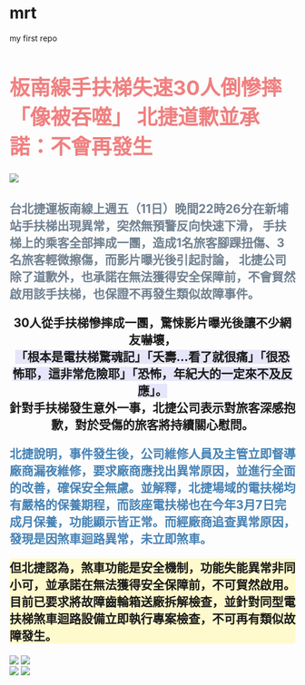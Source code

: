 # mrt
 my first repo
<html>
	<head>
		<title>news</title>
	</head>
	<body>
		<h1 style="font-size:36px;color:Lightcoral">板南線手扶梯失速30人倒慘摔「像被吞噬」 北捷道歉並承諾：不會再發生</h1>
		<img src="https://s.yimg.com/ny/api/res/1.2/unzu4x5OJmii65_PvU.NHQ--/YXBwaWQ9aGlnaGxhbmRlcjt3PTk2MDtoPTU0MDtjZj13ZWJw/https://s.yimg.com/uu/api/res/1.2/DyxcJLC4vepQ6nEgWjqNjA--~B/aD01OTY7dz0xMDYwO2FwcGlkPXl0YWNoeW9u/https://media.zenfs.com/zh-tw/news_tvbs_com_tw_938/1d227671ae51cf14485beafec664bbfe">
		<h2>
		<p style="color:SlateGray;">台北捷運板南線上週五（11日）晚間22時26分在新埔站手扶梯出現異常，突然無預警反向快速下滑，
		手扶梯上的乘客全部摔成一團，造成1名旅客腳踝扭傷、3名旅客輕微擦傷，而影片曝光後引起討論，
		北捷公司除了道歉外，也承諾在無法獲得安全保障前，不會貿然啟用該手扶梯，也保證不再發生類似故障事件。</p>
		<P style="text-align:center;">30人從手扶梯慘摔成一團，驚悚影片曝光後讓不少網友嚇壞，<br><span style="background-color:Lavender">「根本是電扶梯驚魂記」「夭壽...看了就很痛」「很恐怖耶，這非常危險耶」「恐怖，年紀大的一定來不及反應」。</span><br>針對手扶梯發生意外一事，北捷公司表示對旅客深感抱歉，對於受傷的旅客將持續關心慰問。</P>
		<p style="color:Steelblue;">北捷說明，事件發生後，公司維修人員及主管立即督導廠商漏夜維修，要求廠商應找出異常原因，並進行全面的改善，確保安全無慮。並解釋，北捷場域的電扶梯均有嚴格的保養期程，而該座電扶梯也在今年3月7日完成月保養，功能顯示皆正常。而經廠商追查異常原因，發現是因煞車迴路異常，未立即煞車。</p>
		<p style="background-color:LemonChiffon;">但北捷認為，煞車功能是安全機制，功能失能異常非同小可，並承諾在無法獲得安全保障前，不可貿然啟用。目前已要求將故障齒輪箱送廠拆解檢查，並針對同型電扶梯煞車迴路設備立即執行專案檢查，不可再有類似故障發生。</p>
		</h2>
		<img src="https://s.yimg.com/ny/api/res/1.2/yWGVj68qx8AN_ea.fQ.4fQ--/YXBwaWQ9aGlnaGxhbmRlcjt3PTk2MDtoPTE3MDc7Y2Y9d2VicA--/https://s.yimg.com/uu/api/res/1.2/EZxv9ZufJBX6TF_7omOATA--~B/aD05NjA7dz01NDA7YXBwaWQ9eXRhY2h5b24-/https://media.zenfs.com/zh-tw/news_tvbs_com_tw_938/e2e7a04f3ab41b71847d085d63ca0315">
		<img src="https://s.yimg.com/ny/api/res/1.2/Hp0FKq5FoQf5TXcht.Nwyw--/YXBwaWQ9aGlnaGxhbmRlcjt3PTk2MDtoPTE3MDc7Y2Y9d2VicA--/https://s.yimg.com/uu/api/res/1.2/9a25Gb7ft2IR1Gn7zHZ7jw--~B/aD05NjA7dz01NDA7YXBwaWQ9eXRhY2h5b24-/https://media.zenfs.com/zh-tw/news_tvbs_com_tw_938/61b8c359449ab0adb3ea4aa1120a2729"><br>
		<img src="https://tw.appledaily.com/resizer/_-BptrnsMIOam_G0AAMutf5n82E=/759x485/filters:quality(100)/cloudfront-ap-northeast-1.images.arcpublishing.com/appledaily/MUH7KEBKNFH3VFWPRPIKQTMRRI.gif">
		<img src="https://tw.appledaily.com/resizer/ncsyB2LZj_Oxt7wyPVjjsEAjkfM=/759x453/filters:quality(100)/cloudfront-ap-northeast-1.images.arcpublishing.com/appledaily/KEMHAM6VINESTNAXA3EAQM76PM.gif">
	</body>
</html>
